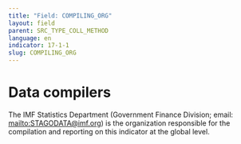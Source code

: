 ```yaml
---
title: "Field: COMPILING_ORG"
layout: field
parent: SRC_TYPE_COLL_METHOD
language: en
indicator: 17-1-1
slug: COMPILING_ORG
---
```

# Data compilers

The IMF Statistics Department (Government Finance Division; email: <mailto:STAGODATA@imf.org>) is the organization responsible for the compilation and reporting on this indicator at the global level.